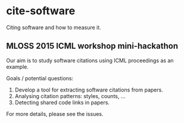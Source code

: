 # cite-software
Citing software and how to measure it.

MLOSS 2015 ICML workshop mini-hackathon
---------------------------------------

Our aim is to study software citations using ICML proceedings as an example.

Goals / potential questions:

1. Develop a tool for extracting software citations from papers.
2. Analysing citation patterns: styles, counts, ...
3. Detecting shared code links in papers.

For more details, please see the issues.
